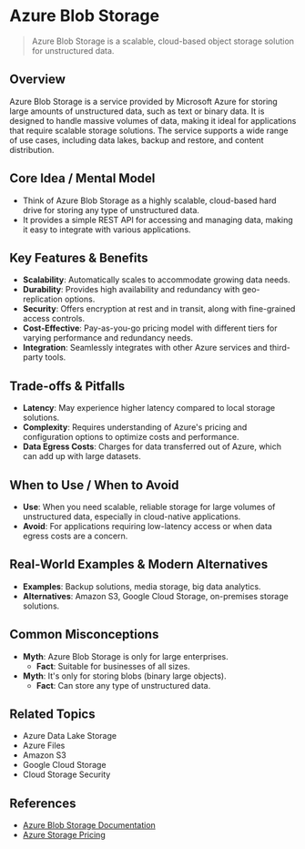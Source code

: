 # Azure Blob Storage

> Azure Blob Storage is a scalable, cloud-based object storage solution for unstructured data.

## Overview
Azure Blob Storage is a service provided by Microsoft Azure for storing large amounts of unstructured data, such as text or binary data. It is designed to handle massive volumes of data, making it ideal for applications that require scalable storage solutions. The service supports a wide range of use cases, including data lakes, backup and restore, and content distribution.

## Core Idea / Mental Model
- Think of Azure Blob Storage as a highly scalable, cloud-based hard drive for storing any type of unstructured data.
- It provides a simple REST API for accessing and managing data, making it easy to integrate with various applications.

## Key Features & Benefits
- **Scalability**: Automatically scales to accommodate growing data needs.
- **Durability**: Provides high availability and redundancy with geo-replication options.
- **Security**: Offers encryption at rest and in transit, along with fine-grained access controls.
- **Cost-Effective**: Pay-as-you-go pricing model with different tiers for varying performance and redundancy needs.
- **Integration**: Seamlessly integrates with other Azure services and third-party tools.

## Trade-offs & Pitfalls
- **Latency**: May experience higher latency compared to local storage solutions.
- **Complexity**: Requires understanding of Azure's pricing and configuration options to optimize costs and performance.
- **Data Egress Costs**: Charges for data transferred out of Azure, which can add up with large datasets.

## When to Use / When to Avoid
- **Use**: When you need scalable, reliable storage for large volumes of unstructured data, especially in cloud-native applications.
- **Avoid**: For applications requiring low-latency access or when data egress costs are a concern.

## Real-World Examples & Modern Alternatives
- **Examples**: Backup solutions, media storage, big data analytics.
- **Alternatives**: Amazon S3, Google Cloud Storage, on-premises storage solutions.

## Common Misconceptions
- **Myth**: Azure Blob Storage is only for large enterprises.
  - **Fact**: Suitable for businesses of all sizes.
- **Myth**: It's only for storing blobs (binary large objects).
  - **Fact**: Can store any type of unstructured data.

## Related Topics
- Azure Data Lake Storage
- Azure Files
- Amazon S3
- Google Cloud Storage
- Cloud Storage Security

## References
- [Azure Blob Storage Documentation](https://learn.microsoft.com/en-us/azure/storage/blobs/)
- [Azure Storage Pricing](https://azure.microsoft.com/en-us/pricing/details/storage/blobs/)